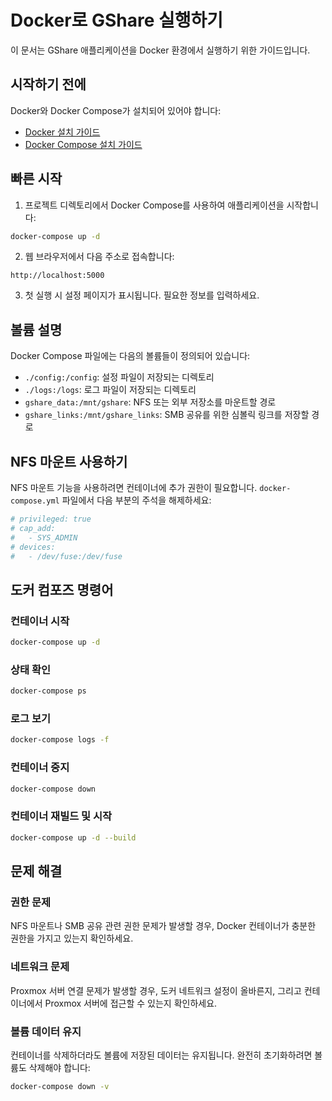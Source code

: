 # Docker로 GShare 실행하기

이 문서는 GShare 애플리케이션을 Docker 환경에서 실행하기 위한 가이드입니다.

## 시작하기 전에

Docker와 Docker Compose가 설치되어 있어야 합니다:
- [Docker 설치 가이드](https://docs.docker.com/get-docker/)
- [Docker Compose 설치 가이드](https://docs.docker.com/compose/install/)

## 빠른 시작

1. 프로젝트 디렉토리에서 Docker Compose를 사용하여 애플리케이션을 시작합니다:

```bash
docker-compose up -d
```

2. 웹 브라우저에서 다음 주소로 접속합니다:

```
http://localhost:5000
```

3. 첫 실행 시 설정 페이지가 표시됩니다. 필요한 정보를 입력하세요.

## 볼륨 설명

Docker Compose 파일에는 다음의 볼륨들이 정의되어 있습니다:

- `./config:/config`: 설정 파일이 저장되는 디렉토리
- `./logs:/logs`: 로그 파일이 저장되는 디렉토리
- `gshare_data:/mnt/gshare`: NFS 또는 외부 저장소를 마운트할 경로
- `gshare_links:/mnt/gshare_links`: SMB 공유를 위한 심볼릭 링크를 저장할 경로

## NFS 마운트 사용하기

NFS 마운트 기능을 사용하려면 컨테이너에 추가 권한이 필요합니다. `docker-compose.yml` 파일에서 다음 부분의 주석을 해제하세요:

```yaml
# privileged: true
# cap_add:
#   - SYS_ADMIN
# devices:
#   - /dev/fuse:/dev/fuse
```

## 도커 컴포즈 명령어

### 컨테이너 시작
```bash
docker-compose up -d
```

### 상태 확인
```bash
docker-compose ps
```

### 로그 보기
```bash
docker-compose logs -f
```

### 컨테이너 중지
```bash
docker-compose down
```

### 컨테이너 재빌드 및 시작
```bash
docker-compose up -d --build
```

## 문제 해결

### 권한 문제
NFS 마운트나 SMB 공유 관련 권한 문제가 발생할 경우, Docker 컨테이너가 충분한 권한을 가지고 있는지 확인하세요.

### 네트워크 문제
Proxmox 서버 연결 문제가 발생할 경우, 도커 네트워크 설정이 올바른지, 그리고 컨테이너에서 Proxmox 서버에 접근할 수 있는지 확인하세요.

### 볼륨 데이터 유지
컨테이너를 삭제하더라도 볼륨에 저장된 데이터는 유지됩니다. 완전히 초기화하려면 볼륨도 삭제해야 합니다:

```bash
docker-compose down -v
``` 